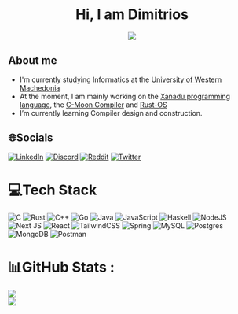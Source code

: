 <h1 align="center"><b>Hi, I am Dimitrios </b></h1>
<p align="center">
  <a href="https://github.com/DenverCoder1/readme-typing-svg"><img src="https://readme-typing-svg.herokuapp.com?font=Time+New+Roman&color=cyan&size=25&center=true&vCenter=true&width=600&height=100&lines=Informatics+Student,;Systems+Programmer,;Backend+Developer"></a>
</p>

## About me

- I'm currently studying Informatics at the [University of Western Machedonia](https://www.uowm.gr/)
- At the moment, I am mainly working on the [Xanadu programming language](https://github.com/Turtel216/Xanadu), the [C-Moon Compiler](https://github.com/Turtel216/C-Moon) and [Rust-OS](https://github.com/Turtel216/Rust-OS)
- I’m currently learning Compiler design and construction. 

## 🌐Socials
[![LinkedIn](https://img.shields.io/badge/LinkedIn-%230077B5.svg?logo=linkedin&logoColor=white)](https://www.linkedin.com/in/dimitrios-papakonstantinou-44a7672b3) [![Discord](https://img.shields.io/badge/Discord-%237289DA.svg?logo=discord&logoColor=white)](https://discord.com/users/UserID/turtel42) [![Reddit](https://img.shields.io/badge/Reddit-%23FF4500.svg?logo=Reddit&logoColor=white)](https://www.reddit.com/user/turtel216/) [![Twitter](https://img.shields.io/badge/Twitter-%231DA1F2.svg?logo=Twitter&logoColor=white)](https://twitter.com/turtel42)

# 💻Tech Stack
![C](https://img.shields.io/badge/c-%2300599C.svg?style=for-the-badge&logo=c&logoColor=white) ![Rust](https://img.shields.io/badge/rust-%23000000.svg?style=for-the-badge&logo=rust&logoColor=white) ![C++](https://img.shields.io/badge/c++-%2300599C.svg?style=for-the-badge&logo=c%2B%2B&logoColor=white) ![Go](https://img.shields.io/badge/go-%2300ADD8.svg?style=for-the-badge&logo=go&logoColor=white) ![Java](https://img.shields.io/badge/java-%23ED8B00.svg?style=for-the-badge&logo=java&logoColor=white) ![JavaScript](https://img.shields.io/badge/javascript-%23323330.svg?style=for-the-badge&logo=javascript&logoColor=%23F7DF1E) ![Haskell](https://img.shields.io/badge/Haskell-5e5086?style=for-the-badge&logo=haskell&logoColor=white) ![NodeJS](https://img.shields.io/badge/node.js-6DA55F?style=for-the-badge&logo=node.js&logoColor=white) ![Next JS](https://img.shields.io/badge/Next-black?style=for-the-badge&logo=next.js&logoColor=white) ![React](https://img.shields.io/badge/react-%2320232a.svg?style=for-the-badge&logo=react&logoColor=%2361DAFB) ![TailwindCSS](https://img.shields.io/badge/tailwindcss-%2338B2AC.svg?style=for-the-badge&logo=tailwind-css&logoColor=white) ![Spring](https://img.shields.io/badge/spring-%236DB33F.svg?style=for-the-badge&logo=spring&logoColor=white) ![MySQL](https://img.shields.io/badge/mysql-%2300f.svg?style=for-the-badge&logo=mysql&logoColor=white) ![Postgres](https://img.shields.io/badge/postgres-%23316192.svg?style=for-the-badge&logo=postgresql&logoColor=white) ![MongoDB](https://img.shields.io/badge/MongoDB-%234ea94b.svg?style=for-the-badge&logo=mongodb&logoColor=white) ![Postman](https://img.shields.io/badge/Postman-FF6C37?style=for-the-badge&logo=postman&logoColor=white)
# 📊GitHub Stats :
<!-- ![](https://github-readme-stats.vercel.app/api?username=Turtel216&theme=tokyonight&hide_border=false&include_all_commits=true&count_private=true)<br/> -->
![](https://github-readme-streak-stats.herokuapp.com/?user=Turtel216&theme=tokyonight&hide_border=false&include_all_commits=true&count_private=true)<br/>
![](https://github-readme-stats.vercel.app/api/top-langs/?username=Turtel216&theme=tokyonight&hide_border=false&include_all_commits=true&count_private=true&layout=compact&hide=html,css,cmake)
<!-- <p><img align="center" src="https://github-readme-stats.vercel.app/api/top-langs?username=Turtel216&hide=html,css,cmake,typescript&show_icons=true&locale=en&layout=compact&theme=tokyonight" alt="papakonstantinoudimitrios"/></p> -->
